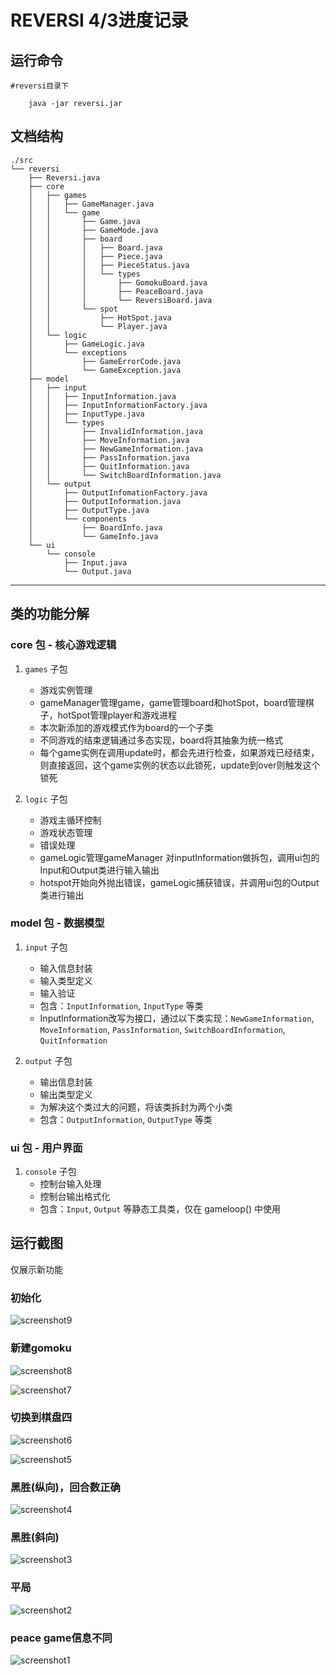 # REVERSI 4/3进度记录

## 运行命令

    #reversi目录下

        java -jar reversi.jar
        
## 文档结构

```shell
./src
└── reversi
    ├── Reversi.java
    ├── core
    │   ├── games
    │   │   ├── GameManager.java
    │   │   └── game
    │   │       ├── Game.java
    │   │       ├── GameMode.java
    │   │       ├── board
    │   │       │   ├── Board.java
    │   │       │   ├── Piece.java
    │   │       │   ├── PieceStatus.java
    │   │       │   └── types
    │   │       │       ├── GomokuBoard.java
    │   │       │       ├── PeaceBoard.java
    │   │       │       └── ReversiBoard.java
    │   │       └── spot
    │   │           ├── HotSpot.java
    │   │           └── Player.java
    │   └── logic
    │       ├── GameLogic.java
    │       └── exceptions
    │           ├── GameErrorCode.java
    │           └── GameException.java
    ├── model
    │   ├── input
    │   │   ├── InputInformation.java
    │   │   ├── InputInformationFactory.java
    │   │   ├── InputType.java
    │   │   └── types
    │   │       ├── InvalidInformation.java
    │   │       ├── MoveInformation.java
    │   │       ├── NewGameInformation.java
    │   │       ├── PassInformation.java
    │   │       ├── QuitInformation.java
    │   │       └── SwitchBoardInformation.java
    │   └── output
    │       ├── OutputInfomationFactory.java
    │       ├── OutputInformation.java
    │       ├── OutputType.java
    │       └── components
    │           ├── BoardInfo.java
    │           └── GameInfo.java
    └── ui
        └── console
            ├── Input.java
            └── Output.java
```

---

## 类的功能分解

### core 包 - 核心游戏逻辑

1. `games` 子包
   - 游戏实例管理
   - gameManager管理game，game管理board和hotSpot，board管理棋子，hotSpot管理player和游戏进程
   - 本次新添加的游戏模式作为board的一个子类
   - 不同游戏的结束逻辑通过多态实现，board将其抽象为统一格式
   - 每个game实例在调用update时，都会先进行检查，如果游戏已经结束，则直接返回，这个game实例的状态以此锁死，update到over则触发这个锁死

2. `logic` 子包
   - 游戏主循环控制
   - 游戏状态管理
   - 错误处理
   - gameLogic管理gameManager 对inputInformation做拆包，调用ui包的Input和Output类进行输入输出
   - hotspot开始向外抛出错误，gameLogic捕获错误，并调用ui包的Output类进行输出

### model 包 - 数据模型

1. `input` 子包
   - 输入信息封装
   - 输入类型定义
   - 输入验证
   - 包含：`InputInformation`, `InputType` 等类
   - InputInformation改写为接口，通过以下类实现：`NewGameInformation`, `MoveInformation`, `PassInformation`, `SwitchBoardInformation`, `QuitInformation`

2. `output` 子包
   - 输出信息封装
   - 输出类型定义
   - 为解决这个类过大的问题，将该类拆封为两个小类
   - 包含：`OutputInformation`, `OutputType` 等类

### ui 包 - 用户界面

1. `console` 子包
   - 控制台输入处理
   - 控制台输出格式化
   - 包含：`Input`, `Output` 等静态工具类，仅在 gameloop() 中使用

## 运行截图

仅展示新功能

### 初始化

![screenshot9](./pic/screenshot9.png)

### 新建gomoku

![screenshot8](./pic/screenshot8.png)

![screenshot7](./pic/screenshot7.png)

### 切换到棋盘四

![screenshot6](./pic/screenshot6.png)

![screenshot5](./pic/screenshot5.png)

### 黑胜(纵向)，回合数正确

![screenshot4](./pic/screenshot4.png)

### 黑胜(斜向)

![screenshot3](./pic/screenshot3.png)

### 平局

![screenshot2](./pic/screenshot2.png)

### peace game信息不同

![screenshot1](./pic/screenshot1.png)
